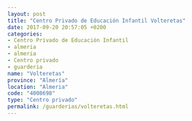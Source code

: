 ```yaml
---
layout: post
title: "Centro Privado de Educación Infantil Volteretas"
date: 2017-09-20 20:57:05 +0200
categories:
- Centro Privado de Educación Infantil
- almeria
- almeria
- Centro privado
- guarderia
name: "Volteretas"
province: "Almería"
location: "Almeria"
code: "4008698"
type: "Centro privado"
permalink: /guarderias/volteretas.html
---
```


